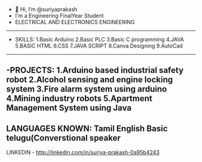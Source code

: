 - 👋 Hi, I’m @suriyaprakash
- I'm a Engineering FinalYear Student
- ELECTRICAL AND ELECTRONICS ENGINEERING
- ------------------------------------------------------------------------------------------------
- SKILLS:
1.Basic Arduino
2.Basic PLC
3.Basic C programming
4.JAVA
5.BASIC HTML
6.CSS
7.JAVA SCRIPT
8.Canva Designing
9.AutoCad
------------------------------------------------------------------------------------------------
-PROJECTS:
1.Arduino based industrial safety robot
2.Alcohol sensing and engine locking system
3.Fire alarm system using arduino
4.Mining industry robots
5.Apartment Management System using Java
-----------------------------------------------------------------------------------------------------
LANGUAGES KNOWN:
Tamil
English
Basic telugu(Converstional speaker
-----------------------------------------------------------------------------------------------------
LINKEDIN -  http://linkedin.com/in/suriya-prakash-0a95b4243
